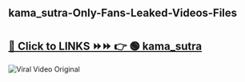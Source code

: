 
 ## kama_sutra-Only-Fans-Leaked-Videos-Files

# <h2><a href="https://mediaupload.pro?kama_sutra">🔗 Click to LINKS ⏩⏩ 👉 🟢 kama_sutra </a></h2>

<a href="https://mediaupload.pro?kama_sutra" rel="nofollow" data-target="animated-image.originalLink"><img src="https://i.ibb.co.com/xMMVF88/686577567.gif" alt="Viral Video Original" style="max-width: 100%; display: inline-block;" data-target="animated-image.originalImage"></a>